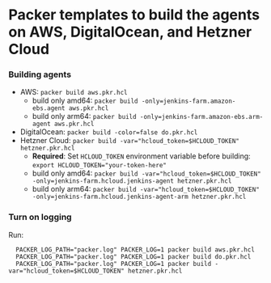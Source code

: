 # Packer templates to build the agents on AWS, DigitalOcean, and Hetzner Cloud

### Building agents

- AWS: `packer build aws.pkr.hcl`
  - build only amd64: `packer build -only=jenkins-farm.amazon-ebs.agent aws.pkr.hcl`
  - build only arm64: `packer build -only=jenkins-farm.amazon-ebs.arm-agent aws.pkr.hcl`
- DigitalOcean: `packer build -color=false do.pkr.hcl`
- Hetzner Cloud: `packer build -var="hcloud_token=$HCLOUD_TOKEN" hetzner.pkr.hcl`
  - **Required**: Set `HCLOUD_TOKEN` environment variable before building: `export HCLOUD_TOKEN="your-token-here"`
  - build only amd64: `packer build -var="hcloud_token=$HCLOUD_TOKEN" -only=jenkins-farm.hcloud.jenkins-agent hetzner.pkr.hcl`
  - build only arm64: `packer build -var="hcloud_token=$HCLOUD_TOKEN" -only=jenkins-farm.hcloud.jenkins-agent-arm hetzner.pkr.hcl`

### Turn on logging

Run: 
```
  PACKER_LOG_PATH="packer.log" PACKER_LOG=1 packer build aws.pkr.hcl
  PACKER_LOG_PATH="packer.log" PACKER_LOG=1 packer build do.pkr.hcl
  PACKER_LOG_PATH="packer.log" PACKER_LOG=1 packer build -var="hcloud_token=$HCLOUD_TOKEN" hetzner.pkr.hcl
```
